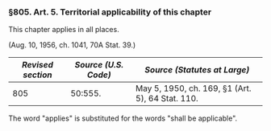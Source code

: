 ### §805. Art. 5. Territorial applicability of this chapter ###

This chapter applies in all places.

(Aug. 10, 1956, ch. 1041, 70A Stat. 39.)

|*Revised section*|*Source (U.S. Code)*|          *Source (Statutes at Large)*          |
|-----------------|--------------------|------------------------------------------------|
|       805       |      50:555.       |May 5, 1950, ch. 169, §1 (Art. 5), 64 Stat. 110.|

The word "applies" is substituted for the words "shall be applicable".